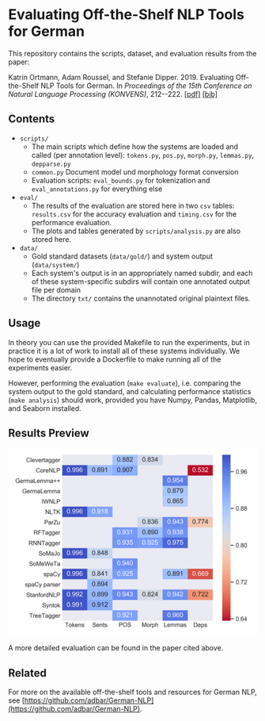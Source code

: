 # Evaluating Off-the-Shelf NLP Tools for German

This repository contains the scripts, dataset, and evaluation results from the paper:

Katrin Ortmann, Adam Roussel, and Stefanie Dipper. 2019. Evaluating Off-the-Shelf NLP Tools for German. In _Proceedings of the 15th Conference on Natural Language Processing (KONVENS)_, 212--222. [[pdf]](https://corpora.linguistik.uni-erlangen.de/data/konvens/proceedings/papers/KONVENS2019_paper_55.pdf) [[bib]](https://corpora.linguistik.uni-erlangen.de/data/konvens/proceedings/papers/KONVENS2019_paper_55.bib)


## Contents

- `scripts/`
  - The main scripts which define how the systems are loaded and called (per annotation level): `tokens.py`, `pos.py`, `morph.py`, `lemmas.py`, `depparse.py`
  - `common.py` Document model und morphology format conversion
  - Evaluation scripts: `eval_bounds.py` for tokenization and `eval_annotations.py` for everything else
- `eval/`
  - The results of the evaluation are stored here in two `csv` tables: `results.csv` for the accuracy evaluation and `timing.csv` for the performance evaluation.
  - The plots and tables generated by `scripts/analysis.py` are also stored here.
- `data/`
  - Gold standard datasets (`data/gold/`) and system output (`data/system/`)
  - Each system's output is in an appropriately named subdir, and each of these system-specific subdirs will contain one annotated output file per domain
  - The directory `txt/` contains the unannotated original plaintext files.

## Usage

In theory you can use the provided Makefile to run the experiments, but in practice it is a lot of work to install all of these systems individually. We hope to eventually provide a Dockerfile to make running all of the experiments easier.

However, performing the evaluation (`make evaluate`), i.e. comparing the system output to the gold standard, and calculating performance statistics (`make analysis`) should work, provided you have Numpy, Pandas, Matplotlib, and Seaborn installed.

## Results Preview

![](accplot.png)

A more detailed evaluation can be found in the paper cited above.

## Related

For more on the available off-the-shelf tools and resources for German NLP, see [https://github.com/adbar/German-NLP](https://github.com/adbar/German-NLP).
